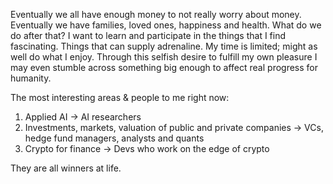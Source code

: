 Eventually we all have enough money to not really worry about money. Eventually we have families, loved ones, happiness and health.
What do we do after that?
I want to learn and participate in the things that I find fascinating.
Things that can supply adrenaline.
My time is limited; might as well do what I enjoy.
Through this selfish desire to fulfill my own pleasure I may even stumble across something big enough to affect real progress for humanity.

The most interesting areas & people to me right now:

1. Applied AI -> AI researchers
2. Investments, markets, valuation of public and private companies -> VCs, hedge fund managers, analysts and quants
3. Crypto for finance -> Devs who work on the edge of crypto

They are all winners at life.

